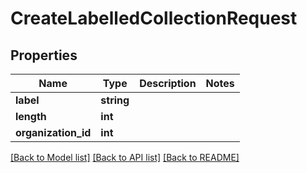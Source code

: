 # CreateLabelledCollectionRequest

## Properties
Name | Type | Description | Notes
------------ | ------------- | ------------- | -------------
**label** | **string** |  | 
**length** | **int** |  | 
**organization_id** | **int** |  | 

[[Back to Model list]](../README.md#documentation-for-models) [[Back to API list]](../README.md#documentation-for-api-endpoints) [[Back to README]](../README.md)


